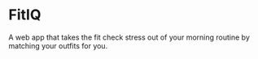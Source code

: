 # FitIQ
A web app that takes the fit check stress out of your morning routine by matching your outfits for you. 
